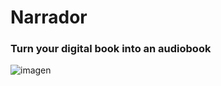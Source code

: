 # Narrador
### Turn your digital book into an audiobook
![imagen](https://github.com/user-attachments/assets/d0d43303-c87e-43c7-84bd-ddc67b98ac22)

 
